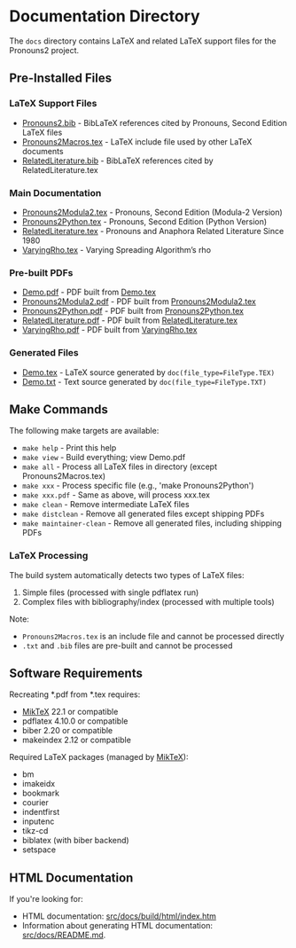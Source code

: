 # Documentation Directory

The `docs` directory contains LaTeX and related LaTeX support
files for the Pronouns2 project.

## Pre-Installed Files

### LaTeX Support Files
- [Pronouns2.bib](./Pronouns2.bib) - BibLaTeX references cited
  by Pronouns, Second Edition LaTeX files
- [Pronouns2Macros.tex](./Pronouns2Macros.tex) - LaTeX include
  file used by other LaTeX documents
- [RelatedLiterature.bib](./RelatedLiterature.bib) - BibLaTeX
  references cited by RelatedLiterature.tex

### Main Documentation
- [Pronouns2Modula2.tex](./Pronouns2Modula2.tex) - Pronouns,
  Second Edition (Modula-2 Version)
- [Pronouns2Python.tex](./Pronouns2Python.tex) - Pronouns,
  Second Edition (Python Version)
- [RelatedLiterature.tex](./RelatedLiterature.tex) - Pronouns
  and Anaphora Related Literature Since 1980
- [VaryingRho.tex](./VaryingRho.tex) - Varying Spreading
  Algorithm’s rho

### Pre-built PDFs
- [Demo.pdf](./Demo.pdf) - PDF built from [Demo.tex](./Demo.tex)
- [Pronouns2Modula2.pdf](./Pronouns2Modula2.pdf) - PDF built
  from [Pronouns2Modula2.tex](./Pronouns2Modula2.tex)
- [Pronouns2Python.pdf](./Pronouns2Python.pdf) - PDF built from
  [Pronouns2Python.tex](./Pronouns2Python.tex)
- [RelatedLiterature.pdf](./RelatedLiterature.pdf) - PDF built
  from [RelatedLiterature.tex](./RelatedLiterature.tex)
- [VaryingRho.pdf](./VaryingRho.pdf) - PDF built from
  [VaryingRho.tex](./VaryingRho.tex)

### Generated Files
- [Demo.tex](./Demo.tex) - LaTeX source generated by
  `doc(file_type=FileType.TEX)`
- [Demo.txt](./Demo.txt) - Text source generated by
  `doc(file_type=FileType.TXT)`

## Make Commands

The following make targets are available:

- `make help`              - Print this help
- `make view`              - Build everything; view Demo.pdf
- `make all`               - Process all LaTeX files in directory (except Pronouns2Macros.tex)
- `make xxx`               - Process specific file (e.g., 'make Pronouns2Python')
- `make xxx.pdf`           - Same as above, will process xxx.tex
- `make clean`             - Remove intermediate LaTeX files
- `make distclean`         - Remove all generated files except shipping PDFs
- `make maintainer-clean`  - Remove all generated files, including shipping PDFs

### LaTeX Processing

The build system automatically detects two types of LaTeX files:
1. Simple files (processed with single pdflatex run)
2. Complex files with bibliography/index (processed with multiple tools)

Note:
- `Pronouns2Macros.tex` is an include file and cannot be processed directly
- `.txt` and `.bib` files are pre-built and cannot be processed

## Software Requirements

Recreating *.pdf from *.tex requires:
- [MikTeX](https://miktex.org) 22.1 or compatible
- pdflatex 4.10.0 or compatible
- biber 2.20 or compatible
- makeindex 2.12 or compatible

Required LaTeX packages (managed by [MikTeX](https://miktex.org)):
- bm
- imakeidx
- bookmark
- courier
- indentfirst
- inputenc
- tikz-cd
- biblatex (with biber backend)
- setspace

## HTML Documentation

If you're looking for:
- HTML documentation: [src/docs/build/html/index.htm](src/docs/build/html/index.htm)
- Information about generating HTML documentation: [src/docs/README.md](../src/docs/README.md).
